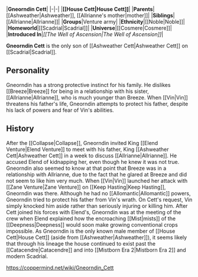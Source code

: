 |**Gneorndin Cett**|
|-|-|
|**[[House Cett\|House Cett]]**|
|**Parents**|[[Ashweather\|Ashweather]], [[Allrianne's mother\|mother]]|
|**Siblings**|[[Allrianne\|Allrianne]]|
|**Groups**|Venture army|
|**Ethnicity**|[[Noble\|Noble]]|
|**Homeworld**|[[Scadrial\|Scadrial]]|
|**Universe**|[[Cosmere\|Cosmere]]|
|**Introduced In**|*[[The Well of Ascension\|The Well of Ascension]]*|

**Gneorndin Cett** is the only son of [[Ashweather Cett\|Ashweather Cett]] on [[Scadrial\|Scadrial]].

## Personality
Gneorndin has a strong protective instinct for his family. He dislikes [[Breeze\|Breeze]] for being in a relationship with his sister, [[Allrianne\|Allrianne]], who is much younger than Breeze. When [[Vin\|Vin]] threatens his father's life, Gneorndin attempts to protect his father, despite his lack of powers and fear of Vin's abilities.

## History
After the [[Collapse\|Collapse]], Gneorndin invited King [[Elend Venture\|Elend Venture]] to meet with his father, King [[Ashweather Cett\|Ashweather Cett]] in a week to discuss [[Allrianne\|Allrianne]]. He accused Elend of kidnapping her, even though he knew it was not true. Gneorndin also seemed to know at that point that Breeze was in a relationship with Allrianne, due to the fact that he glared at Breeze and did not seem to like him very much.
When [[Vin\|Vin]] launched her attack with [[Zane Venture\|Zane Venture]] on [[Keep Hasting\|Keep Hasting]], Gneorndin was there. Although he had no [[Allomantic\|Allomantic]] powers, Gneorndin tried to protect his father from Vin's wrath. On Cett's request, Vin simply knocked him aside rather than seriously injuring or killing him.
After Cett joined his forces with Elend's, Gneorndin was at the meeting of the crew when Elend explained how the encroaching [[Mist\|mists]] of the [[Deepness\|Deepness]] would soon make growing conventional crops impossible.
As Gneorndin is the only known male member of [[House Cett\|House Cett]] (aside from [[Ashweather\|Ashweather]]), it seems likely that through his lineage the house continued to exist past the [[Catacendre\|Catacendre]] and into [[Mistborn Era 2\|Mistborn Era 2]] and modern Scadrial.



https://coppermind.net/wiki/Gneorndin_Cett